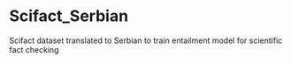 # Scifact_Serbian
Scifact dataset translated to Serbian to train entailment model for scientific fact checking
